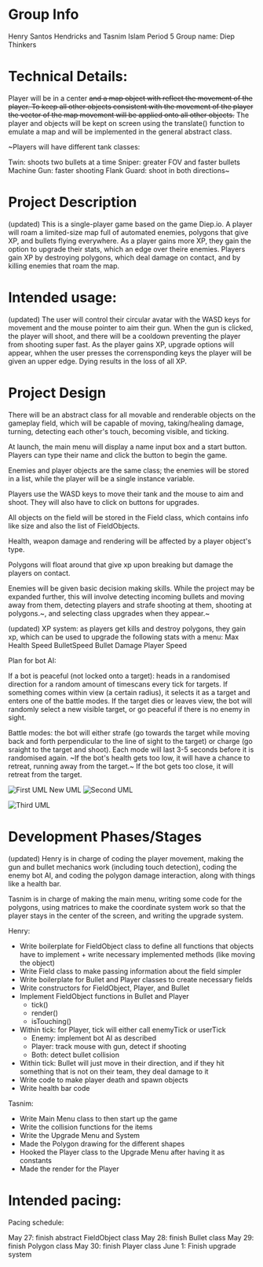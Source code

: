 
# Group Info
Henry Santos Hendricks and Tasnim Islam Period 5
Group name: Diep Thinkers

# Technical Details:
Player will be in a center ~~and a map object with reflect the movement of the player. To keep all other objects consistent with the movement of the player the vector of the map movement will be applied onto all other objects.~~ The player and objects will be kept on screen using the translate() function to emulate a map and will be implemented in the general abstract class.

~Players will have different tank classes:

Twin: shoots two bullets at a time
Sniper: greater FOV and faster bullets
Machine Gun: faster shooting
Flank Guard: shoot in both directions~

# Project Description

(updated) This is a single-player game based on the game Diep.io. A player will roam a limited-size map full of automated enemies, polygons that give XP, and bullets flying everywhere. As a player gains more XP, they gain the option to upgrade their stats, which an edge over theire enemies. Players gain XP by destroying polygons, which deal damage on contact, and by killing enemies that roam the map.

# Intended usage:

(updated) The user will control their circular avatar with the WASD keys for movement and the mouse pointer to aim their gun. When the gun is clicked, the player will shoot, and there will be a cooldown preventing the player from shooting super fast. As the player gains XP, upgrade options will appear, whhen the user presses the corrensponding keys the player will be given an upper edge. Dying results in the loss of all XP.

# Project Design

There will be an abstract class for all movable and renderable objects on the gameplay field, which will be capable of moving, taking/healing damage, turning, detecting each other's touch, becoming visible, and ticking.

At launch, the main menu will display a name input box and a start button. Players can type their name and click the button to begin the game.

Enemies and player objects are the same class; the enemies will be stored in a list, while the player will be a single instance variable.

Players use the WASD keys to move their tank and the mouse to aim and shoot. They will also have to click on buttons for upgrades.

All objects on the field will be stored in the Field class, which contains info like size and also the list of FieldObjects.

Health, weapon damage and rendering will be affected by a player object's type.

Polygons will float around that give xp upon breaking but damage the players on contact.

Enemies will be given basic decision making skills. While the project may be expanded further, this will involve detecting incoming bullets and moving away from them, detecting players and strafe shooting at them, shooting at polygons.~, and selecting class upgrades when they appear.~

(updated) XP system: as players get kills and destroy polygons, they gain xp, which can be used to upgrade the following stats with a menu:
Max Health
Speed
BulletSpeed
Bullet Damage
Player Speed

Plan for bot AI:

If a bot is peaceful (not locked onto a target): heads in a randomised direction for a random amount of timescans every tick for targets. If something comes within view (a certain radius), it selects it as a target and enters one of the battle modes. If the target dies or leaves view, the bot will randomly select a new visible target, or go peaceful if there is no enemy in sight.

Battle modes: the bot will either strafe (go towards the target while moving back and forth perpendicular to the line of sight to the target) or charge (go sraight to the target and shoot). Each mode will last 3-5 seconds before it is randomised again. ~If the bot's health gets too low, it will have a chance to retreat, running away from the target.~ If the bot gets too close, it will retreat from the target.

![First UML](Prototype0-1.PNG)
New UML
![Second UML](Prototype.PNG)

![Third UML](https://github.com/user-attachments/assets/46e4d337-333f-495f-88d5-9a98e3c6c13e)

# Development Phases/Stages
(updated) Henry is in charge of coding the player movement, making the gun and bullet mechanics work (including touch detection), coding the enemy bot AI, and coding the polygon damage interaction, along with things like a health bar.

Tasnim is in charge of making the main menu, writing some code for the polygons, using matrices to make the coordinate system work so that the player stays in the center of the screen, and writing the upgrade system.

Henry:

- Write boilerplate for FieldObject class to define all functions that objects have to implement + write necessary implemented methods (like moving the object)
- Write Field class to make passing information about the field simpler
- Write boilerplate for Bullet and Player classes to create necessary fields
- Write constructors for FieldObject, Player, and Bullet
- Implement FieldObject functions in Bullet and Player
    - tick()
    - render()
    - isTouching()
- Within tick: for Player, tick will either call enemyTick or userTick
    - Enemy: implement bot AI as described
    - Player: track mouse with gun, detect if shooting
    - Both: detect bullet collision
- Within tick: Bullet will just move in their direction, and if they hit something that is not on their team, they deal damage to it
- Write code to make player death and spawn objects
- Write health bar code

Tasnim:
- Write Main Menu class to then start up the game
- Write the collision functions for the items
- Write the Upgrade Menu and System
- Made the Polygon drawing for the different shapes
- Hooked the Player class to the Upgrade Menu after having it as constants
- Made the render for the Player



# Intended pacing:

Pacing schedule:

May 27: finish abstract FieldObject class
May 28: finish Bullet class
May 29: finish Polygon class
May 30: finish Player class
June 1: Finish upgrade system
